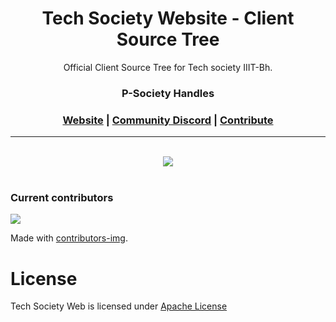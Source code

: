 <h1 align="center">
      Tech Society Website - Client Source Tree
	<br>
</h1>


<div align="center">
Official Client Source Tree for Tech society IIIT-Bh.

<h3>P-Society Handles</h3>
<h3 align="center">
	<a href="https://dev-psoc.netlify.app/">Website</a>
	<span> | </span>
	<a href="https://discord.gg/UhmKJGMnan">Community Discord</a>
	<span> | </span>
	<a href="https://github.com/p-society/gc-server/blob/main/docs/CONTRIBUTING.md">Contribute</a>
</h3>

</div>

----------------------------------------

<div align="center">
<br/>
<img src='https://skillicons.dev/icons?i=django,react,azure,html,css,js' ></img>
</div>
<br/>


### Current contributors <a name="Current contributors"></a>

<a href="https://github.com/p-society/tech-society-web/graphs/contributors">
  <img src="https://contributors-img.web.app/image?repo=p-society/tech-society-web" />
</a>

Made with [contributors-img](https://contributors-img.web.app).

# License <a name="License"></a>
Tech Society Web is licensed under [Apache License](https://github.com/p-society/tech-society-web/blob/master/LICENSE)
